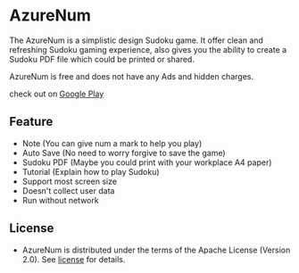 # AzureNum

The AzureNum is a simplistic design Sudoku game. It offer clean and refreshing Sudoku gaming experience, also gives you the ability to create a Sudoku PDF file which could be printed or shared.

AzureNum is free and does not have any Ads and hidden charges.

check out on [Google Play](https://play.google.com/store/apps/details?id=com.peter.azure)

## Feature

* Note (You can give num a mark to help you play)
* Auto Save (No need to worry forgive to save the game)
* Sudoku PDF (Maybe you could print with your workplace A4 paper)
* Tutorial (Explain how to play Sudoku)
* Support most screen size
* Doesn't collect user data
* Run without network

## License

* AzureNum is distributed under the terms of the Apache License (Version 2.0). See [license](LICENSE) for details.
